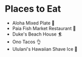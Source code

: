 # Places to Eat
 - Aloha Mixed Plate :pineapple:
 - Paia Fish Market Restaurant :tropical_fish:
 - Duke's Beach House :surfer:
 - Ono Tacos :ok_hand:
 - Ululani's Hawaiian Shave Ice :shaved_ice:
